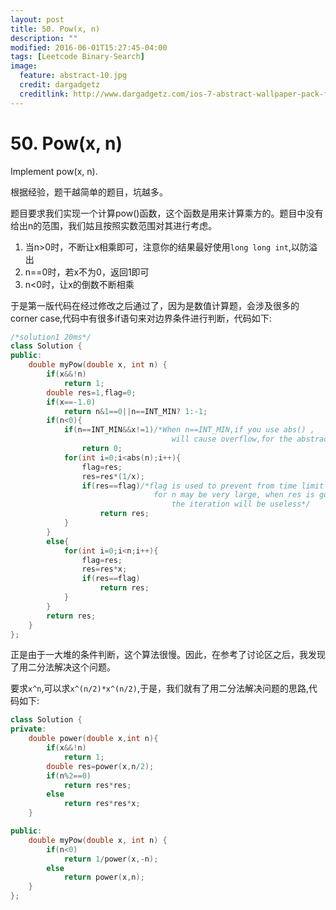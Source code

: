 ```yaml
---
layout: post
title: 50. Pow(x, n)
description: ""
modified: 2016-06-01T15:27:45-04:00
tags: [Leetcode Binary-Search]
image:
  feature: abstract-10.jpg
  credit: dargadgetz
  creditlink: http://www.dargadgetz.com/ios-7-abstract-wallpaper-pack-for-iphone-5-and-ipod-touch-retina/
---
```


# 50. Pow(x, n)

Implement pow(x, n).

根据经验，题干越简单的题目，坑越多。

题目要求我们实现一个计算pow()函数，这个函数是用来计算乘方的。题目中没有给出n的范围，我们姑且按照实数范围对其进行考虑。

1. 当n>0时，不断让x相乘即可，注意你的结果最好使用```long long int```,以防溢出
2. n==0时，若x不为0，返回1即可
3. n<0时，让x的倒数不断相乘

于是第一版代码在经过修改之后通过了，因为是数值计算题，会涉及很多的corner case,代码中有很多if语句来对边界条件进行判断，代码如下:


```c++
/*solution1 20ms*/
class Solution {
public:
    double myPow(double x, int n) {
        if(x&&!n)
            return 1;
        double res=1,flag=0;
        if(x==-1.0)
            return n&1==0||n==INT_MIN? 1:-1;
        if(n<0){
            if(n==INT_MIN&&x!=1)/*When n==INT_MIN,if you use abs() ,
									will cause overflow,for the abstract of INT_MIN is larger than INT_MAX for 1*/
                return 0;
            for(int i=0;i<abs(n);i++){
                flag=res;
                res=res*(1/x);  
                if(res==flag)/*flag is used to prevent from time limit exceed，
								for n may be very large, when res is going to be zero,
									the iteration will be useless*/
                    return res;
            }
        }
        else{
            for(int i=0;i<n;i++){
                flag=res;
                res=res*x;
                if(res==flag)
                    return res;
            }
        }
        return res;
    }
};
```


正是由于一大堆的条件判断，这个算法很慢。因此，在参考了讨论区之后，我发现了用二分法解决这个问题。

要求```x^n```,可以求```x^(n/2)*x^(n/2)```,于是，我们就有了用二分法解决问题的思路,代码如下:

```c++
class Solution {
private:
    double power(double x,int n){
        if(x&&!n)
            return 1;
        double res=power(x,n/2);
        if(n%2==0)
            return res*res;
        else
            return res*res*x;
    }

public:
    double myPow(double x, int n) {
        if(n<0)
            return 1/power(x,-n);
        else
            return power(x,n);
    }
};	
```


